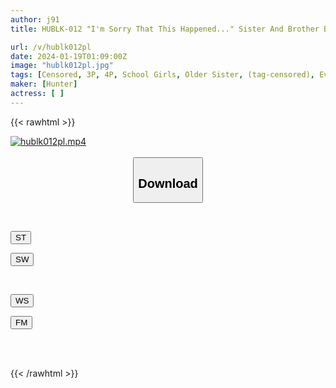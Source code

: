 ```yaml
---
author: j91
title: HUBLK-012 "I'm Sorry That This Happened..." Sister And Brother Being Bullied At School Have Strong Incest 2

url: /v/hublk012pl
date: 2024-01-19T01:09:00Z
image: "hublk012pl.jpg"
tags: [Censored, 3P, 4P, School Girls, Older Sister, (tag-censored), Evil	]
maker: [Hunter]
actress: [ ]
---
```



{{< rawhtml >}}

<div class="video" data-videoid="2apOVJg7lQCZZLA">
    <a href="javascript:;">
        <img src="/v/hublk012pl/hublk012pl.jpg" width="WIDTH" height="HEIGHT" alt="hublk012pl.mp4" loading="lazy">
    </a>
</div>

<script type="text/javascript" src="https://j91.asia/asset/on-demand-st.js"></script>

<br>
  <link rel="stylesheet" href="https://j91.asia/asset/bs5.css">
  
  <center>
  <button class="btn btn-primary" type="button" data-bs-toggle="collapse" data-bs-target=".multi-collapse" aria-expanded="false" aria-controls="multiCollapseExample1 multiCollapseExample2"><h2>Download</h2></button></center>
</p>
<div class="row">
  <div class="col">
    <div class="collapse multi-collapse" id="multiCollapseExample1">
      <div class="card card-body">
	      	      <br>
<div class="buttons">  
<p><a href="https://streamtape.to/v/2apOVJg7lQCZZLA" target="_blank"><button class="btn-hover color-3"><i class="fa fa-download"></i> ST</button></a></p>
<p><a href="https://flaswish.com/wfngco02tpn2" target="_blank"><button class="btn-hover color-2"><i class="fa fa-download"></i> SW</button></a></p></div>
    </div>
  </div>
</div>
  <div class="col">
    <div class="collapse multi-collapse" id="multiCollapseExample2">
      <div class="card card-body">
	      <br>
<div class="buttons">
<p><a href="https://wolfstream.tv/l0w9q2zziy58/HUBLK-012.mp4.html" target="_blank"><button class="btn-hover color-9"><i class="fa fa-download"></i> WS</button></a></p>
<p><a href="https://filemoon.sx/d/lau8jg5nzi8z" target="_blank"><button class="btn-hover color-8"><i class="fa fa-download"></i> FM</button></a></p></div>
<br><br>
      </div>
    </div>
  </div>
</div>

{{< /rawhtml >}}